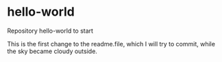 # hello-world
Repository hello-world to start

This is the first change to the readme.file, which I will try to commit, while the sky became cloudy outside.
